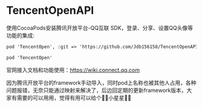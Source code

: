 # TencentOpenAPI
使用CocoaPods安装腾讯开放平台-QQ互联 SDK，登录、分享、设置QQ头像等功能的集成:

```markdown
pod 'TencentOpen', :git => 'https://github.com/Jdb156158/TencentOpenAPI.git'
```

```markdown
pod 'TencentOpen'
```

官网接入文档和功能使用：https://wiki.connect.qq.com

因为腾讯开放平台的framework手动导入，同时pod上名称也被其他人占用，各种问题报错，无奈只能通过映射来解决了，后边回定期的更新framework版本，大家有需要的可以用用，觉得有用可以给个🌟🌟小星星🌟🌟